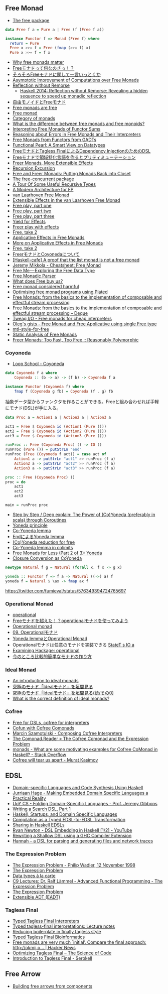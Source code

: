 ## Free Monad
* [The free package](http://hackage.haskell.org/package/free)

```haskell
data Free f a = Pure a | Free (f (Free f a))

instance Functor f => Monad (Free f) where
  return = Pure
  Free x >>= f = Free (fmap (>>= f) x)
  Pure x >>= f = f x
```

* [Why free monads matter](http://www.haskellforall.com/2012/06/you-could-have-invented-free-monads.html)
* [Freeモナドって何なのさっ！？](http://d.hatena.ne.jp/its_out_of_tune/20121111/1352632815)
* [そろそろFreeモナドに関して一言いっとくか](http://d.hatena.ne.jp/fumiexcel/20121111/1352614885)
* [Asymptotic Improvement of Computations over Free Monads](http://www.janis-voigtlaender.eu/papers/AsymptoticImprovementOfComputationsOverFreeMonads.pdf)
* [Reflection without Remorse](http://homepages.cwi.nl/~ploeg/papers/zseq.pdf)
  * [Haskell 2014: Reflection without Remorse: Revealing a hidden sequence to speed up monadic reflection](https://www.youtube.com/watch?v=_XoI65Rxmss)
* [自由モノイドとFreeモナド](http://d.hatena.ne.jp/hiratara/20130525/1369495124)
* [Free monads are free](http://mbps.hatenablog.com/entry/2014/07/08/201210)
* [Free monad](http://mbps.hatenablog.com/entry/2014/06/19/190518)
* [Category of monads](http://mbps.hatenablog.com/entry/2014/06/26/123223)
* [What is the difference between free monads and free monoids?](http://www.reddit.com/r/haskell/comments/2znhjk/what_is_the_difference_between_free_monads_and/)
* [Interpreting Free Monads of Functor Sums](https://gist.github.com/avieth/334201aa341d9a00c7fc)
* [Reasoning about Errors in Free Monads and Their Interpreters](http://aaronlevin.ca/post/122079863187/reasoning-about-errors-in-free-monads-and-their)
* [Free Monads from Functors from GADTs](http://jstimpfle.de/fun/free-monads-gadts.html)
* [Functional Pearl: A Smart View on Datatypes](http://www.fceia.unr.edu.ar/~mauro/pubs/smartviews/smartviews.pdf)
* [FreeモナドとTagless FinalによるDependency InjectionのためのDSL](http://qiita.com/yyu/items/377513f17fec536b562e)
* [Freeモナドで領域特化言語を作るとプリティミューテーション](http://qiita.com/hiruberuto/items/3d55b0e54565dbb286a7)
* [Freer Monads, More Extensible Effects](http://okmij.org/ftp/Haskell/extensible/more.pdf)
* [Recursion Excursion](http://www.parsonsmatt.org/programming/2015/09/24/recursion.html)
* [Free and Freer Monads: Putting Monads Back into Closet](http://okmij.org/ftp/Computation/free-monad.html)
* [The free-concurrent package](https://hackage.haskell.org/package/free-concurrent)
* [A Tour Of Some Useful Recursive Types](https://medium.com/@jaredtobin/a-tour-of-some-useful-recursive-types-8fa8e423b5b9)
* [A Modern Architecture for FP](http://degoes.net/articles/modern-fp/)
* [van Laarhoven Free Monad](http://r6.ca/blog/20140210T181244Z.html)
* [Extensible Effects in the van Laarhoven Free Monad](http://aaronlevin.ca/post/136494428283/extensible-effects-in-the-van-laarhoven-free-monad)
* [Free play, part one](http://therning.org/magnus/posts/2016-01-13-000-free-play--part-one.html)
* [Free play, part two](http://therning.org/magnus/posts/2016-01-15-000-free-play--part-two.html)
* [Free play, part three](http://therning.org/magnus/posts/2016-01-17-000-free-play--part-three.html)
* [Yield for Effects](https://awelonblue.wordpress.com/2016/01/04/yield-for-effects/)
* [Freer play with effects](http://therning.org/magnus/posts/2016-01-24-000-freer-play-with-effects.html)
* [Free, take 2](http://therning.org/magnus/posts/2016-03-16-000-free--take-2.html)
* [Applicative Effects in Free Monads](http://elvishjerricco.github.io/2016/04/08/applicative-effects-in-free-monads.html)
* [More on Applicative Effects in Free Monads](http://elvishjerricco.github.io/2016/04/13/more-on-applicative-effects-in-free-monads.html)
* [Free, take 2](http://therning.org/magnus/posts/2016-06-18-free--take-2.html)
* [FreerモナドとCoyonedaについて](http://qiita.com/masaki_mori/items/afb9696cac2476f0981c)
* [[Haskell-cafe] A proof that the list monad is not a free monad](https://mail.haskell.org/pipermail/haskell-cafe/2017-January/126026.html)
* [Jeremy Mikkola - Cheatsheet: Free Monad](http://jeremymikkola.com/posts/2017_07_11_free_monad_cheatsheet.html)
* [Free Me — Exploring the Free Data Type](https://medium.com/@fintan.halpenny/free-me-exploring-the-free-data-type-c863499a82f8)
* [Free Monadic Parser](http://myuon-myon.hatenablog.com/entry/2017/06/26/174730)
* [What does Free buy us?](http://www.parsonsmatt.org/2017/09/22/what_does_free_buy_us.html)
* [Free monad considered harmful](https://markkarpov.com/post/free-monad-considered-harmful.html)
* [Optimising free monad programs using Plated](https://qfpl.io/posts/optimising-free-with-plated/)
* [Free Monads: from the basics to the implementation of composable and effectful stream processing](https://deque.blog/2017/11/13/free-monads-from-basics-up-to-implementing-composable-and-effectful-stream-processing/)
* [Free Monads: from the basics to the implementation of composable and effectful stream processing – Deque](https://deque.blog/2017/11/13/free-monads-from-basics-up-to-implementing-composable-and-effectful-stream-processing/)
* [Tweag I/O - Free monads for cheap interpreters](https://www.tweag.io/posts/2018-02-05-free-monads.html)
* [Oleg's gists - Free Monad and Free Applicative using single Free type](http://oleg.fi/gists/posts/2018-02-21-single-free.html)
* [mtl-style-for-free](http://h2.jaguarpaw.co.uk/posts/mtl-style-for-free/)
* [Static Analysis of Free Monads](http://reasonablypolymorphic.com/blog/prospecting-free-monads/)
* [Freer Monads: Too Fast, Too Free :: Reasonably Polymorphic](https://reasonablypolymorphic.com/blog/too-fast-too-free/)

### Coyoneda
* [Loop School - Coyoneda](http://school.looprecur.com/?video=122708005)

```haskell
data Coyoneda f a where
    Coyoneda :: (b -> a) -> (f b) -> Coyoneda f a

instance Functor (Coyoneda f) where
    fmap f (Coyoneda g fb) = Coyoneda (f . g) fb
```

抽象データ型からファンクタを作ることができる。Freeと組み合わせれば手軽にモナド(DSL)が手に入る。

```haskell
data Proc a = Action1 a | Action2 a | Action3 a

act1 = Free $ Coyoneda id (Action1 (Pure ()))
act2 = Free $ Coyoneda id (Action2 (Pure ()))
act3 = Free $ Coyoneda id (Action3 (Pure ()))

runProc :: Free (Coyoneda Proc) () -> IO ()
runProc (Pure ()) = putStrLn "end"
runProc (Free (Coyoneda f act)) = case act of
    Action1 a -> putStrLn "act1" >> runProc (f a)
    Action2 a -> putStrLn "act2" >> runProc (f a)
    Action3 a -> putStrLn "act3" >> runProc (f a)

proc :: Free (Coyoneda Proc) ()
proc = do
    act1
    act2
    act3

main = runProc proc
```

* [Step by Step / Deep explain: The Power of (Co)Yoneda (preferably in scala) through Coroutines](http://stackoverflow.com/questions/24000465/step-by-step-deep-explain-the-power-of-coyoneda-preferably-in-scala-throu#24006085)
* [Yoneda principle](http://mbps.hatenablog.com/entry/2015/02/28/055025)
* [Co-Yoneda lemma](http://mbps.hatenablog.com/entry/2014/04/05/002411)
* [EndによるYoneda lemma](http://mbps.hatenablog.com/entry/2014/04/04/044134)
* [(Co)Yoneda reduction for free](http://mbps.hatenablog.com/entry/2014/04/12/074615)
* [Co-Yoneda lemma in colimits](http://mbps.hatenablog.com/entry/2014/09/30/150836)
* [Free Monads for Less (Part 2 of 3): Yoneda](http://comonad.com/reader/2011/free-monads-for-less-2/)
* [Closure Conversion as CoYoneda](http://prl.ccs.neu.edu/blog/2017/08/28/closure-conversion-as-coyoneda/)

```haskell
newtype Natural f g = Natural (forall x. f x -> g x)

yoneda :: Functor f => f a -> Natural ((->) a) f
yoneda f = Natural $ \ax -> fmap ax f
```

<https://twitter.com/fumieval/status/576349394724765697>

### Operational Monad
* [operational](https://hackage.haskell.org/package/operational)
* [Freeモナドを超えた！？operationalモナドを使ってみよう](http://fumieval.hatenablog.com/entry/2013/05/09/223604)
* [Operational monad](http://mbps.hatenablog.com/entry/2014/07/10/010000)
* [09. Operationalモナド](https://sites.google.com/site/toriaezuzakki/haskell/operational)
* [Yoneda lemmaとOperational Monad](http://myuon-myon.hatenablog.com/entry/2013/06/09/135407)
* Operationalモナドは任意のモナドを実装できる [StateT s IO a](https://gist.github.com/lotz84/ec6b7cb737f12211ebd3)
* [Examining Hackage: operational](http://jozefg.bitbucket.org/posts/2014-12-25-operational.html)
* [今のところ比較的簡単なモナドの作り方](http://fumieval.hatenablog.com/entry/2016/04/08/215045)

### Ideal Monad
* [An introduction to ideal monads](https://theorylunch.wordpress.com/2012/11/08/an-introduction-to-ideal-monads/)
* [究極のモナド「Idealモナド」を垣間見る](http://fumieval.hatenablog.com/entry/2013/01/04/110339)
* [究極のモナド「Idealモナド」を垣間見る(続/その0)](http://fumieval.hatenablog.com/entry/2013/01/07/113221)
* [What is the correct definition of ideal monads?](http://theorylunch.wordpress.com/2012/11/22/what-is-the-correct-definition-of-ideal-monads/)

### Cofree
* [Free for DSLs, cofree for interpreters](http://dlaing.org/cofun/posts/free_and_cofree.html)
* [Cofun with Cofree Comonads](https://yow.eventer.com/yow-lambda-jam-2015-1305/cofun-with-cofree-comonads-by-david-laing-1891)
* [Marcin Szamotulski - Composing Cofree Interpreters](https://www.youtube.com/watch?v=klpKIs84_bU&feature=youtu.be)
* [The Comonad.Reader » The Cofree Comonad and the Expression Problem](http://comonad.com/reader/2008/the-cofree-comonad-and-the-expression-problem/)
* [monads - What are some motivating examples for Cofree CoMonad in Haskell? - Stack Overflow](https://stackoverflow.com/questions/38816993/what-are-some-motivating-examples-for-cofree-comonad-in-haskell)
* [Cofree will tear us apart - Murat Kasimov](https://iokasimov.github.io/posts/2018/05/cofree-will-tear-us-apart)

## EDSL
* [Domain-specific Languages and Code Synthesis Using Haskell](http://dl.acm.org/citation.cfm?id=2617811)
* [Jurriaan Hage - Making Embedded Domain Specific Languages a Practical Reality](https://www.youtube.com/watch?v=bPrM1gONdII)
* [UoY CS - Folding Domain-Specific Languages - Prof. Jeremy Gibbons](https://www.youtube.com/watch?v=crMTryrqkog)
* [Writing a Search DSL, Part 1](https://blog.cppcabrera.com/posts/56-writing-a-search-dsl-1.html)
* [Haskell, Startups, and Domain Specific Languages](https://www.youtube.com/watch?v=R4nLSxCKkNw)
* [Compilation as a Typed EDSL-to-EDSL Transformation](http://fun-discoveries.blogspot.jp/2016/03/compilation-as-typed-edsl-to-edsl.html)
* [Sharing in Haskell EDSLs](http://jtobin.ca/sharing-in-haskell-edsls)
* [Ryan Newton - DSL Embedding in Haskell [1/2] - YouTube](https://www.youtube.com/watch?v=VIX4_XI3JAE)
* [Rewriting a Shallow DSL using a GHC Compiler Extension](https://ku-fpg.github.io/files/Grebe-17-Transformations.pdf)
* [Hannah – a DSL for parsing and generating files and network traces](http://abau.org/hannah)

### The Expression Problem
* [The Expression Problem - Philip Wadler, 12 November 1998](http://www.daimi.au.dk/~madst/tool/papers/expression.txt)
* [The Expression Problem](http://maoe.hatenadiary.jp/entry/20101214/1292337923)
* [Data types à la carte](http://citeseerx.ist.psu.edu/viewdoc/summary?doi=10.1.1.101.4131)
* [C9 Lectures: Dr. Ralf Lämmel - Advanced Functional Programming - The Expression Problem](https://channel9.msdn.com/Shows/Going+Deep/C9-Lectures-Dr-Ralf-Laemmel-Advanced-Functional-Programming-The-Expression-Problem)
* [The Expression Problem](http://homepages.inf.ed.ac.uk/wadler/papers/expression/expression.txt)
* [Extensible ADT (EADT)](http://hsyl20.fr/home/posts/2018-05-22-extensible-adt.html)

### Tagless Final
* [Typed Tagless Final Interpreters](http://okmij.org/ftp/tagless-final/course/lecture.pdf)
* [Typed tagless-final interpretations: Lecture notes](http://okmij.org/ftp/tagless-final/course/)
* [Reducing boilerplate in finally tagless style](https://ro-che.info/articles/2016-02-03-finally-tagless-boilerplate)
* [Typed Tagless Final Bioinformatics](https://www.youtube.com/watch?v=dj4j_3M4K-0)
* [Free monads are very much `initial’.  Compare the final approach: http://okmij.o… \| Hacker News](https://news.ycombinator.com/item?id=10810309)
* [Optimizing Tagless Final – The Science of Code](http://lukajcb.github.io/blog/functional/2018/01/03/optimizing-tagless-final.html)
* [Introduction to Tagless Final - Serokell](https://serokell.io/blog/2018/12/07/tagless-final)

## Free Arrow
* [Building free arrows from components](http://blog.sigfpe.com/2017/01/building-free-arrows-from-components.html)

